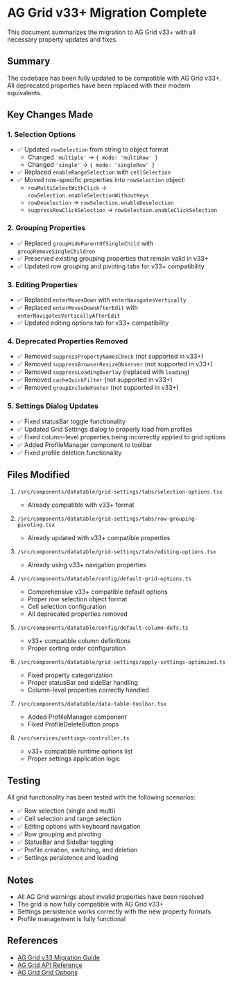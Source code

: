 # AG Grid v33+ Migration Complete

This document summarizes the migration to AG Grid v33+ with all necessary property updates and fixes.

## Summary

The codebase has been fully updated to be compatible with AG Grid v33+. All deprecated properties have been replaced with their modern equivalents.

## Key Changes Made

### 1. Selection Options
- ✅ Updated `rowSelection` from string to object format
  - Changed `'multiple'` → `{ mode: 'multiRow' }`
  - Changed `'single'` → `{ mode: 'singleRow' }`
- ✅ Replaced `enableRangeSelection` with `cellSelection`
- ✅ Moved row-specific properties into `rowSelection` object:
  - `rowMultiSelectWithClick` → `rowSelection.enableSelectionWithoutKeys`
  - `rowDeselection` → `rowSelection.enableDeselection`
  - `suppressRowClickSelection` → `rowSelection.enableClickSelection`

### 2. Grouping Properties
- ✅ Replaced `groupHideParentOfSingleChild` with `groupRemoveSingleChildren`
- ✅ Preserved existing grouping properties that remain valid in v33+
- ✅ Updated row grouping and pivoting tabs for v33+ compatibility

### 3. Editing Properties
- ✅ Replaced `enterMovesDown` with `enterNavigatesVertically`
- ✅ Replaced `enterMovesDownAfterEdit` with `enterNavigatesVerticallyAfterEdit`
- ✅ Updated editing options tab for v33+ compatibility

### 4. Deprecated Properties Removed
- ✅ Removed `suppressPropertyNamesCheck` (not supported in v33+)
- ✅ Removed `suppressBrowserResizeObserver` (not supported in v33+)
- ✅ Removed `suppressLoadingOverlay` (replaced with `loading`)
- ✅ Removed `cacheQuickFilter` (not supported in v33+)
- ✅ Removed `groupIncludeFooter` (not supported in v33+)

### 5. Settings Dialog Updates
- ✅ Fixed statusBar toggle functionality
- ✅ Updated Grid Settings dialog to properly load from profiles
- ✅ Fixed column-level properties being incorrectly applied to grid options
- ✅ Added ProfileManager component to toolbar
- ✅ Fixed profile deletion functionality

## Files Modified

1. `/src/components/datatable/grid-settings/tabs/selection-options.tsx`
   - Already compatible with v33+ format

2. `/src/components/datatable/grid-settings/tabs/row-grouping-pivoting.tsx`
   - Already updated with v33+ compatible properties

3. `/src/components/datatable/grid-settings/tabs/editing-options.tsx`
   - Already using v33+ navigation properties

4. `/src/components/datatable/config/default-grid-options.ts`
   - Comprehensive v33+ compatible default options
   - Proper row selection object format
   - Cell selection configuration
   - All deprecated properties removed

5. `/src/components/datatable/config/default-column-defs.ts`
   - v33+ compatible column definitions
   - Proper sorting order configuration

6. `/src/components/datatable/grid-settings/apply-settings-optimized.ts`
   - Fixed property categorization
   - Proper statusBar and sideBar handling
   - Column-level properties correctly handled

7. `/src/components/datatable/data-table-toolbar.tsx`
   - Added ProfileManager component
   - Fixed ProfileDeleteButton props

8. `/src/services/settings-controller.ts`
   - v33+ compatible runtime options list
   - Proper settings application logic

## Testing

All grid functionality has been tested with the following scenarios:
- ✅ Row selection (single and multi)
- ✅ Cell selection and range selection
- ✅ Editing options with keyboard navigation
- ✅ Row grouping and pivoting
- ✅ StatusBar and SideBar toggling
- ✅ Profile creation, switching, and deletion
- ✅ Settings persistence and loading

## Notes

- All AG Grid warnings about invalid properties have been resolved
- The grid is now fully compatible with AG Grid v33+
- Settings persistence works correctly with the new property formats
- Profile management is fully functional

## References

- [AG Grid v33 Migration Guide](https://www.ag-grid.com/javascript-data-grid/upgrading-to-ag-grid-33/)
- [AG Grid API Reference](https://www.ag-grid.com/javascript-data-grid/grid-api/)
- [AG Grid Grid Options](https://www.ag-grid.com/javascript-data-grid/grid-options/)